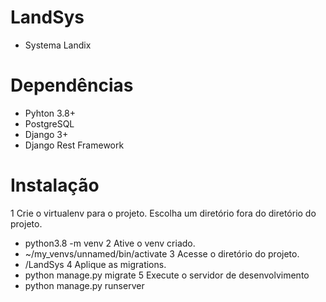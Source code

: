 # LandSys
- Systema Landix

# Dependências
- Pyhton 3.8+
- PostgreSQL
- Django 3+ 
- Django Rest Framework

# Instalação
1 Crie o virtualenv para o projeto. Escolha um diretório fora do diretório do projeto.
- python3.8 -m venv
2 Ative o venv criado.
- ~/my_venvs/unnamed/bin/activate
3 Acesse o diretório do projeto.
- /LandSys
4 Aplique as migrations.
- python manage.py migrate
5 Execute o servidor de desenvolvimento
- python manage.py runserver
